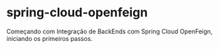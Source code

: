 # spring-cloud-openfeign
Começando com Integração de BackEnds com Spring Cloud OpenFeign, iniciando os primeiros passos. 
